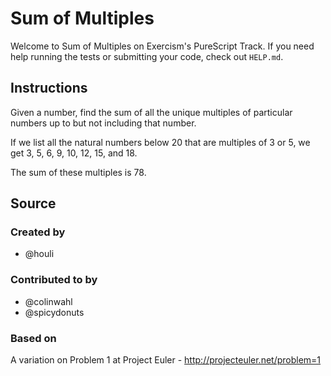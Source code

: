 # Sum of Multiples

Welcome to Sum of Multiples on Exercism's PureScript Track.
If you need help running the tests or submitting your code, check out `HELP.md`.

## Instructions

Given a number, find the sum of all the unique multiples of particular numbers up to
but not including that number.

If we list all the natural numbers below 20 that are multiples of 3 or 5,
we get 3, 5, 6, 9, 10, 12, 15, and 18.

The sum of these multiples is 78.

## Source

### Created by

- @houli

### Contributed to by

- @colinwahl
- @spicydonuts

### Based on

A variation on Problem 1 at Project Euler - http://projecteuler.net/problem=1